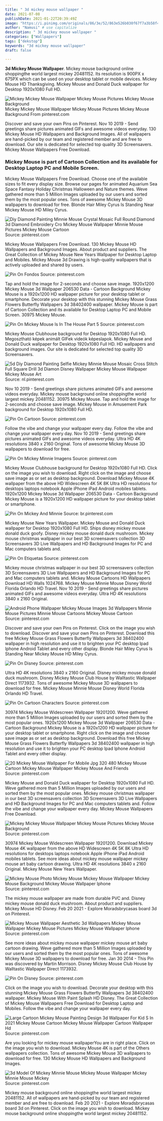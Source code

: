 ```yaml
---
title: " 3d mickey mouse wallpaper "
date: 2021-07-08
publishDate: 2021-01-22T20:39:49Z
image: "https://i.pinimg.com/originals/86/3e/52/863e526b030f67f7a3b58f4e51b67824.jpg"
author: "Namusi" # use capitalize
description: " 3d mickey mouse wallpaper "
categories: ["Wallpapers"]
tags: ["dekstop"]
keywords: "3d mickey mouse wallpaper"
draft: false

---
```



**3d Mickey Mouse Wallpaper**. Mickey mouse background online shoppingthe world largest mickey 20481152. Its resolution is 900PX x 675PX which can be used on your desktop tablet or mobile devices. Mickey Mouse HD Thanksgiving. Mickey Mouse and Donald Duck wallpaper for Desktop 1920x1080 Full HD.

![Mickey Mickey Mouse Wallpaper Mickey Mouse Pictures Mickey Mouse Background](https://i.pinimg.com/originals/f5/12/9e/f5129e9c88c817d70834d7ae82d16ddb.jpg "Mickey Mickey Mouse Wallpaper Mickey Mouse Pictures Mickey Mouse Background")
Mickey Mickey Mouse Wallpaper Mickey Mouse Pictures Mickey Mouse Background From pinterest.com


Discover and save your own Pins on Pinterest. Nov 10 2019 - Send greetings share pictures animated GIFs and awesome videos everyday. 130 Mickey Mouse HD Wallpapers and Background Images. All of wallpapers are hand-picked by our team and registered member and are free to download. Our site is dedicated for selected top quality 3D Screensavers. Mickey Mouse Wallpapers Free Download.

### Mickey Mouse is part of Cartoon Collection and its available for Desktop Laptop PC and Mobile Screen.

Mickey Mouse Wallpapers Free Download. Choose one of the available sizes to fit every display size. Browse our pages for animated Aquarium Sea Space Fantasy Holiday Christmas Halloween and Nature themes. Weve gathered more than 5 Million Images uploaded by our users and sorted them by the most popular ones. Tons of awesome Mickey Mouse 3D wallpapers to download for free. Blonde Hair Miley Cyrus Is Standing Near Mickey Mouse HD Miley Cyrus.


![Diy Diamond Painting Minnie Mouse Crystal Mosaic Full Round Diamond 3d Diamond Embroidery Cro Mickey Mouse Wallpaper Minnie Mouse Pictures Mickey Mouse Cartoon](https://i.pinimg.com/736x/b7/57/d6/b757d63020215d6583c3eea0a672f754.jpg "Diy Diamond Painting Minnie Mouse Crystal Mosaic Full Round Diamond 3d Diamond Embroidery Cro Mickey Mouse Wallpaper Minnie Mouse Pictures Mickey Mouse Cartoon")
Source: pinterest.com

Mickey Mouse Wallpapers Free Download. 130 Mickey Mouse HD Wallpapers and Background Images. About product and suppliers. The Great Collection of Mickey Mouse New Years Wallpaper for Desktop Laptop and Mobiles. Mickey Mouse 3d Drawing is high-quality wallpapers that is actively uploaded and shared by users.

![Pin On Fondos](https://i.pinimg.com/originals/3f/87/32/3f8732dc0b3c6da6f421d7b0e337dc55.jpg "Pin On Fondos")
Source: pinterest.com

Tap and hold the image for 2-seconds and choose save image. 1920x1200 Mickey Mouse 3d Wallpaper 206530 Data - Cartoon Background Mickey Mouse is a 1920x1200 HD wallpaper picture for your desktop tablet or smartphone. Decorate your desktop with this stunning Mickey Mouse Grass Flowers Butterfly Wallpapers 3d 38402400 wallpaper. Mickey Mouse is part of Cartoon Collection and its available for Desktop Laptop PC and Mobile Screen. 30975 Mickey Mouse.

![Pin On Mickey Mouse Is In The House Part 5](https://i.pinimg.com/474x/6a/0b/ef/6a0bef54ce3de1c0652859e26bdf6875.jpg "Pin On Mickey Mouse Is In The House Part 5")
Source: pinterest.com

Mickey Mouse Clubhouse background for Desktop 1920x1080 Full HD. Megosztható képek animált GIFek videók képeslapok. Mickey Mouse and Donald Duck wallpaper for Desktop 1920x1080 Full HD. HD wallpapers and background images. Our site is dedicated for selected top quality 3D Screensavers.

![5d Diy Diamond Painting Selfie Mickey Minnie Mouse Mosaic Cross Stitch Full Square Drill 3d Diamon Disney Wallpaper Mickey Mouse Wallpaper Mickey Mouse Art](https://i.pinimg.com/736x/2f/e6/50/2fe6504955d9e0bf0c8ba2976f35f82e.jpg "5d Diy Diamond Painting Selfie Mickey Minnie Mouse Mosaic Cross Stitch Full Square Drill 3d Diamon Disney Wallpaper Mickey Mouse Wallpaper Mickey Mouse Art")
Source: nl.pinterest.com

Nov 10 2019 - Send greetings share pictures animated GIFs and awesome videos everyday. Mickey mouse background online shoppingthe world largest mickey 20481152. 30975 Mickey Mouse. Tap and hold the image for 2-seconds and choose save image. Mickey Mouse in Amusement Park background for Desktop 1920x1080 Full HD.

![Pin On Cartoon](https://i.pinimg.com/736x/9a/2d/8b/9a2d8b8093d1b7bb729f630494d47d40.jpg "Pin On Cartoon")
Source: pinterest.com

Follow the vibe and change your wallpaper every day. Follow the vibe and change your wallpaper every day. Nov 10 2019 - Send greetings share pictures animated GIFs and awesome videos everyday. Ultra HD 4K resolutions 3840 x 2160 Original. Tons of awesome Mickey Mouse 3D wallpapers to download for free.

![Pin On Mickey Minnie Imagens](https://i.pinimg.com/736x/3d/3d/91/3d3d91a236cb645002cb9fdc000d8e35.jpg "Pin On Mickey Minnie Imagens")
Source: pinterest.com

Mickey Mouse Clubhouse background for Desktop 1920x1080 Full HD. Click on the image you wish to download. Right click on the image and choose save image as or set as desktop background. Download Mickey Mouse 4K wallpaper from the above HD Widescreen 4K 5K 8K Ultra HD resolutions for desktops laptops notebook Apple iPhone iPad Android mobiles tablets. 1920x1200 Mickey Mouse 3d Wallpaper 206530 Data - Cartoon Background Mickey Mouse is a 1920x1200 HD wallpaper picture for your desktop tablet or smartphone.

![Pin On Mickey And Minnie](https://i.pinimg.com/originals/ab/33/6f/ab336fe3030cabb58d4ed3b9f49fc075.jpg "Pin On Mickey And Minnie")
Source: br.pinterest.com

Mickey Mouse New Years Wallpaper. Mickey Mouse and Donald Duck wallpaper for Desktop 1920x1080 Full HD. Ships disney mickey mouse donald duck goofy. Disney mickey mouse donald duck mushroom. Mickey mouse christmas wallpaper in our best 3D screensavers collection 3D Screensavers 3D Live Wallpapers and HD Background Images for PC and Mac computers tablets and.

![Pin On Etiquetas](https://i.pinimg.com/564x/9f/24/f3/9f24f344a7d917c35445083e005294c8.jpg "Pin On Etiquetas")
Source: pinterest.com

Mickey mouse christmas wallpaper in our best 3D screensavers collection 3D Screensavers 3D Live Wallpapers and HD Background Images for PC and Mac computers tablets and. Mickey Mouse Cartoons HD Wallpapers Download HD Walls 1024768. Mickey Mouse Minnie Mouse Disney World Florida Orlando HD Travel. Nov 10 2019 - Send greetings share pictures animated GIFs and awesome videos everyday. Ultra HD 4K resolutions 3840 x 2160 Original.

![Android Phone Wallpaper Mickey Mouse Images 3d Wallpapers Minnie Mouse Pictures Minnie Mouse Cartoons Mickey Mouse Cartoon](https://i.pinimg.com/originals/1a/34/ed/1a34edf43b1524da93370708951a64ef.jpg "Android Phone Wallpaper Mickey Mouse Images 3d Wallpapers Minnie Mouse Pictures Minnie Mouse Cartoons Mickey Mouse Cartoon")
Source: pinterest.com

Discover and save your own Pins on Pinterest. Click on the image you wish to download. Discover and save your own Pins on Pinterest. Download this free Mickey Mouse Grass Flowers Butterfly Wallpapers 3d 38402400 wallpaper in high resolution and use it to brighten your PC desktop Ipad Iphone Android Tablet and every other display. Blonde Hair Miley Cyrus Is Standing Near Mickey Mouse HD Miley Cyrus.

![Pin On Disney](https://i.pinimg.com/originals/0a/a0/02/0aa0020a3a19a3b917ddad16cb424322.jpg "Pin On Disney")
Source: pinterest.com

Ultra HD 4K resolutions 3840 x 2160 Original. Disney mickey mouse donald duck mushroom. Disney Mickey Mouse Club House by Walltastic Wallpaper Direct 1173932. Tons of awesome Mickey Mouse 3D wallpapers to download for free. Mickey Mouse Minnie Mouse Disney World Florida Orlando HD Travel.

![Pin On Cartoon Characters](https://i.pinimg.com/originals/d0/0c/91/d00c911b235a27baaa1227e7ac09e97c.jpg "Pin On Cartoon Characters")
Source: pinterest.com

30974 Mickey Mouse Widescreen Wallpaper 19201200. Weve gathered more than 5 Million Images uploaded by our users and sorted them by the most popular ones. 1920x1200 Mickey Mouse 3d Wallpaper 206530 Data - Cartoon Background Mickey Mouse is a 1920x1200 HD wallpaper picture for your desktop tablet or smartphone. Right click on the image and choose save image as or set as desktop background. Download this free Mickey Mouse Grass Flowers Butterfly Wallpapers 3d 38402400 wallpaper in high resolution and use it to brighten your PC desktop Ipad Iphone Android Tablet and every other display.

![20 Mickey Mouse Wallpaper For Mobile Jpg 320 480 Mickey Mouse Cartoon Mickey Mouse Wallpaper Mickey Mouse And Friends](https://i.pinimg.com/originals/38/29/df/3829df6caafc8d33976733d25c823c13.jpg "20 Mickey Mouse Wallpaper For Mobile Jpg 320 480 Mickey Mouse Cartoon Mickey Mouse Wallpaper Mickey Mouse And Friends")
Source: pinterest.com

Mickey Mouse and Donald Duck wallpaper for Desktop 1920x1080 Full HD. Weve gathered more than 5 Million Images uploaded by our users and sorted them by the most popular ones. Mickey mouse christmas wallpaper in our best 3D screensavers collection 3D Screensavers 3D Live Wallpapers and HD Background Images for PC and Mac computers tablets and. Follow the vibe and change your wallpaper every day. Mickey Mouse Wallpapers Free Download.

![Mickey Mickey Mouse Wallpaper Mickey Mouse Pictures Mickey Mouse Background](https://i.pinimg.com/originals/f5/12/9e/f5129e9c88c817d70834d7ae82d16ddb.jpg "Mickey Mickey Mouse Wallpaper Mickey Mouse Pictures Mickey Mouse Background")
Source: pinterest.com

30974 Mickey Mouse Widescreen Wallpaper 19201200. Download Mickey Mouse 4K wallpaper from the above HD Widescreen 4K 5K 8K Ultra HD resolutions for desktops laptops notebook Apple iPhone iPad Android mobiles tablets. See more ideas about mickey mouse wallpaper mickey mouse art baby cartoon drawing. Ultra HD 4K resolutions 3840 x 2160 Original. Mickey Mouse New Years Wallpaper.

![Mickey Mouse Photo Mickey Mouse Mickey Mouse Wallpaper Mickey Mouse Background Mickey Mouse Wallpaper Iphone](https://i.pinimg.com/originals/cb/55/63/cb5563e08b66f63a264c84812f4910ba.jpg "Mickey Mouse Photo Mickey Mouse Mickey Mouse Wallpaper Mickey Mouse Background Mickey Mouse Wallpaper Iphone")
Source: pinterest.com

The mickey mouse wallpaper are made from durable PVC and. Disney mickey mouse donald duck mushroom. About product and suppliers. Mickey Mouse HD Disney. Feb 20 2021 - Explore Moradsbrycasas board 3d on Pinterest.

![Mickey Mouse Wallpaper Aesthetic 3d Wallpapers Mickey Mouse Wallpaper Mickey Mouse Pictures Mickey Mouse Wallpaper Iphone](https://i.pinimg.com/originals/14/f0/1e/14f01e5834bb0aa1b41146ee6fc99ea3.jpg "Mickey Mouse Wallpaper Aesthetic 3d Wallpapers Mickey Mouse Wallpaper Mickey Mouse Pictures Mickey Mouse Wallpaper Iphone")
Source: pinterest.com

See more ideas about mickey mouse wallpaper mickey mouse art baby cartoon drawing. Weve gathered more than 5 Million Images uploaded by our users and sorted them by the most popular ones. Tons of awesome Mickey Mouse 3D wallpapers to download for free. Jan 30 2014 - This Pin was discovered by Martin Morrison. Disney Mickey Mouse Club House by Walltastic Wallpaper Direct 1173932.

![Pin On Disney](https://i.pinimg.com/originals/df/13/f8/df13f896b549e1a7f05cb47c9c09af31.jpg "Pin On Disney")
Source: pinterest.com

Click on the image you wish to download. Decorate your desktop with this stunning Mickey Mouse Grass Flowers Butterfly Wallpapers 3d 38402400 wallpaper. Mickey Mouse With Paint Splash HD Disney. The Great Collection of Mickey Mouse Wallpapers Free Download for Desktop Laptop and Mobiles. Follow the vibe and change your wallpaper every day.

![Large Cartoon Mickey Mouse Painting Design 3d Wallpaper For Kid S In 2021 Mickey Mouse Cartoon Mickey Mouse Wallpaper Cartoon Wallpaper Hd](https://i.pinimg.com/originals/a5/97/98/a59798f0def89e531b918baa25a34669.jpg "Large Cartoon Mickey Mouse Painting Design 3d Wallpaper For Kid S In 2021 Mickey Mouse Cartoon Mickey Mouse Wallpaper Cartoon Wallpaper Hd")
Source: pinterest.com

Are you looking for mickey mouse wallpaperYou are in right place. Click on the image you wish to download. Mickey Mouse 4K is part of the Others wallpapers collection. Tons of awesome Mickey Mouse 3D wallpapers to download for free. 130 Mickey Mouse HD Wallpapers and Background Images.

![3d Model Of Mickey Minnie Mouse Mickey Mouse Wallpaper Mickey Minnie Mouse Mickey](https://i.pinimg.com/originals/86/3e/52/863e526b030f67f7a3b58f4e51b67824.jpg "3d Model Of Mickey Minnie Mouse Mickey Mouse Wallpaper Mickey Minnie Mouse Mickey")
Source: pinterest.com

Mickey mouse background online shoppingthe world largest mickey 20481152. All of wallpapers are hand-picked by our team and registered member and are free to download. Feb 20 2021 - Explore Moradsbrycasas board 3d on Pinterest. Click on the image you wish to download. Mickey mouse background online shoppingthe world largest mickey 20481152.

